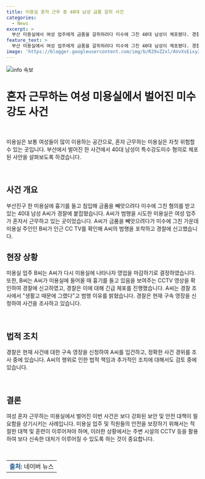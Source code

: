 ```yaml
---
title: 미용실 혼자 근무 중 40대 남성 금품 갈취 사건
categories:
  - News
excerpt: >
  부산 미용실에서 여성 업주에게 금품을 갈취하려다 미수에 그친 40대 남성이 체포됐다. 경찰에 따르면 A씨는 흉기를 들고 미용실에 침입했다가 여성 업주의 대응으로 미수에 그쳤다. 여성 업주는 A씨를 미용실 CCTV로 확인한 뒤 경찰에 신고했으며, 다음 날 A씨는 긴급 체포됐다. A씨는 생활고 때문에 그랬다고 진술했으며 경찰은 사건 경위를 조사 중이다. (출처: 이미지투데이) [150자]
feature_text: >
  부산 미용실에서 여성 업주에게 금품을 갈취하려다 미수에 그친 40대 남성이 체포됐다. 경찰에 따르면 A씨는 흉기를 들고 미용실에 침입했다가 여성 업주의 대응으로 미수에 그쳤다. 여성 업주는 A씨를 미용실 CCTV로 확인한 뒤 경찰에 신고했으며, 다음 날 A씨는 긴급 체포됐다. A씨는 생활고 때문에 그랬다고 진술했으며 경찰은 사건 경위를 조사 중이다. (출처: 이미지투데이) [150자]
image: 'https://blogger.googleusercontent.com/img/b/R29vZ2xl/AVvXsEixyZcFfHzMRdzZMjFBmAUKJYCLCGyLL1o632UiGVXcaFdKo_bkvkuCioo0uUKlGfBVcT3P84aROyZIXSBEx3Aw5nCQ3pTgDom1WDC4m8eifvWiAmWEEVb4x6G_l8C0QH225ldMjyaFvpxGEBGNO37VmDTDMHGhJPq73UglMfDca1-0aw/s1600/blogspot.png'
---
```


<p><img src="https://blogger.googleusercontent.com/img/b/R29vZ2xl/AVvXsEixyZcFfHzMRdzZMjFBmAUKJYCLCGyLL1o632UiGVXcaFdKo_bkvkuCioo0uUKlGfBVcT3P84aROyZIXSBEx3Aw5nCQ3pTgDom1WDC4m8eifvWiAmWEEVb4x6G_l8C0QH225ldMjyaFvpxGEBGNO37VmDTDMHGhJPq73UglMfDca1-0aw/s1600/blogspot.png" alt="info 속보" /></p>

<h1>혼자 근무하는 여성 미용실에서 벌어진 미수 강도 사건</h1>

<p data-ke-size="size16">&nbsp;</p>

<p>미용실은 보통 여성들이 많이 이용하는 공간으로, 혼자 근무하는 미용실은 자칫 위험할 수 있는 곳입니다. 부산에서 벌어진 한 사건에서 40대 남성이 특수강도미수 혐의로 체포된 사안을 살펴보도록 하겠습니다.</p>

<p data-ke-size="size16">&nbsp;</p>

<h2 data-ke-size="size26">사건 개요</h2>

<p class="content">부산진구 한 미용실에 흉기를 들고 침입해 금품을 빼앗으려다 미수에 그친 혐의를 받고 있는 40대 남성 A씨가 경찰에 붙잡혔습니다. A씨가 범행을 시도한 미용실은 여성 업주가 혼자서 근무하고 있는 곳이었습니다. A씨가 금품을 빼앗으려다가 미수에 그친 가운데 미용실 주인인 B씨가 인근 CC TV를 확인해 A씨의 범행을 포착하고 경찰에 신고했습니다.</p>

<h2 data-ke-size="size26">현장 상황</h2>

<p class="content">미용실 업주 B씨는 A씨가 다시 미용실에 나타나자 영업을 마감하기로 결정하였습니다. 또한, B씨는 A씨가 미용실에 들어올 때 흉기를 들고 있음을 보여주는 CCTV 영상을 확인하여 경찰에 신고하였고, 경찰은 이에 대해 긴급 체포를 진행했습니다. A씨는 경찰 조사에서 "생활고 때문에 그랬다"고 범행 이유를 밝혔습니다. 경찰은 현재 구속 영장을 신청하여 사건을 조사하고 있습니다.</p>

<p data-ke-size="size16">&nbsp;</p>

<h2 data-ke-size="size26">법적 조치</h2>

<p class="content">경찰은 현재 사건에 대한 구속 영장을 신청하여 A씨를 입건하고, 정확한 사건 경위를 조사 중에 있습니다. A씨의 행위로 인한 법적 책임과 추가적인 조치에 대해서도 검토 중에 있습니다.</p>

<p data-ke-size="size16">&nbsp;</p>

<h2 data-ke-size="size26">결론</h2>

<p class="content">여성 혼자 근무하는 미용실에서 벌어진 이번 사건은 보다 강화된 보안 및 안전 대책이 필요함을 상기시키는 사례입니다. 미용실 업주 및 직원들의 안전을 보장하기 위해서는 적절한 대책 및 훈련이 이루어져야 하며, 이러한 상황에서는 주변 시설의 CCTV 등을 활용하여 보다 신속한 대처가 이루어질 수 있도록 하는 것이 중요합니다.</p>

<p data-ke-size="size16">&nbsp;</p>

<table>
<tbody>
<tr>
<td style="text-align: center; height: 17px;"><span style="color: #1a5490;"><b>출처: </b></span>네이버 뉴스</td>
</tr>
</tbody>
</table>

<p data-ke-size="size16">&nbsp;</p>

